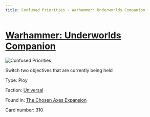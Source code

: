 ```yaml
---
title: Confused Priorities - Warhammer: Underworlds Companion
---
```


# [Warhammer: Underworlds Companion](https://guidokessels.github.io/wh-underworlds)

  

![Confused Priorities](https://warhammerunderworlds.com/wp-content/uploads/sites/6/2018/02/310_ENG.png)

Switch two objectives that are currently being held

Type: Ploy

Faction: [Universal](https://guidokessels.github.io/wh-underworlds/factions/universal)

Found in: [The Chosen Axes Expansion](https://guidokessels.github.io/wh-underworlds/locations/the-chosen-axes-expansion)

Card number: 310
